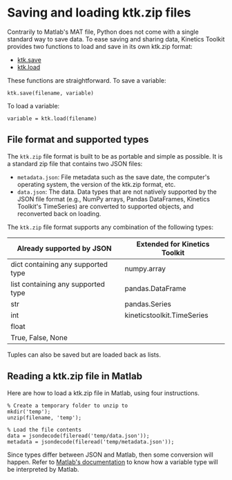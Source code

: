 # Saving and loading ktk.zip files

Contrarily to Matlab's MAT file, Python does not come with a single standard way to save data. To ease saving and sharing data, Kinetics Toolkit provides two functions to load and save in its own ktk.zip format:

- [ktk.save](api/ktk.save.rst)
- [ktk.load](api/ktk.load.rst)

These functions are straightforward. To save a variable:

```
ktk.save(filename, variable)
```

To load a variable:

```
variable = ktk.load(filename)
```


## File format and supported types

The `ktk.zip` file format is built to be as portable and simple as possible. It is a standard zip file that contains two JSON files:

- `metadata.json`: File metadata such as the save date, the computer's operating system, the version of the ktk.zip format, etc.
- `data.json`: The data. Data types that are not natively supported by the JSON file format (e.g., NumPy arrays, Pandas DataFrames, Kinetics Toolkit's TimeSeries) are converted to supported objects, and reconverted back on loading.

The `ktk.zip` file format supports any combination of the following types:

| Already supported by JSON          | Extended for Kinetics Toolkit |
| ---------------------------------- | ----------------------------- |
| dict containing any supported type | numpy.array                   |
| list containing any supported type | pandas.DataFrame              |
| str                                | pandas.Series                 |
| int                                | kineticstoolkit.TimeSeries    |
| float                              |                               |
| True, False, None                  |                               |

Tuples can also be saved but are loaded back as lists.

## Reading a ktk.zip file in Matlab

Here are how to load a ktk.zip file in Matlab, using four instructions.

```
% Create a temporary folder to unzip to
mkdir('temp');
unzip(filename, 'temp');

% Load the file contents
data = jsondecode(fileread('temp/data.json'));
metadata = jsondecode(fileread('temp/metadata.json'));
```

Since types differ between JSON and Matlab, then some conversion will happen. Refer to [Matlab's documentation](https://www.mathworks.com/help/matlab/ref/jsondecode.html) to know how a variable type will be interpreted by Matlab.
